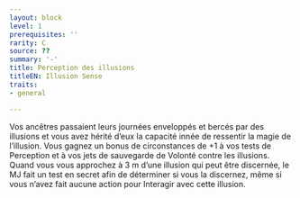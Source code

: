 ```yaml
---
layout: block
level: 1
prerequisites: ''
rarity: C
source: ??
summary: '-'
title: Perception des illusions
titleEN: Illusion Sense
traits:
- general

---
```


<p>Vos ancêtres passaient leurs journées enveloppés et bercés par des illusions et vous avez hérité d’eux la capacité innée de ressentir la magie de l’illusion. Vous gagnez un bonus de circonstances de +1 à vos tests de Perception et à vos jets de sauvegarde de Volonté contre les illusions. Quand vous vous approchez à 3 m d’une illusion qui peut être discernée, le MJ fait un test en secret afin de déterminer si vous la discernez, même si vous n’avez fait aucune action pour Interagir avec cette illusion.</p>